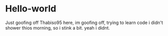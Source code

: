 # Hello-world
Just goofing off
Thabiso95 here, im goofing off, trying to learn code
i didn't shower thios morning, so i stink a bit.
yeah i didnt.
